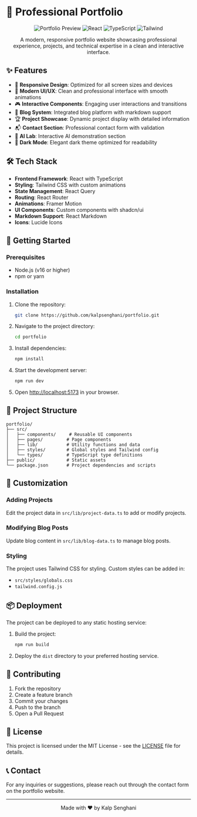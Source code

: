 # 🚀 Professional Portfolio

<div align="center">

![Portfolio Preview](https://img.shields.io/badge/Portfolio-Live-blue)
![React](https://img.shields.io/badge/React-18.2.0-blue)
![TypeScript](https://img.shields.io/badge/TypeScript-5.0.0-blue)
![Tailwind](https://img.shields.io/badge/Tailwind-3.3.0-blue)

A modern, responsive portfolio website showcasing professional experience, projects, and technical expertise in a clean and interactive interface.

</div>

## ✨ Features

- 🎨 **Responsive Design**: Optimized for all screen sizes and devices
- 💫 **Modern UI/UX**: Clean and professional interface with smooth animations
- 🎮 **Interactive Components**: Engaging user interactions and transitions
- 📝 **Blog System**: Integrated blog platform with markdown support
- 🏆 **Project Showcase**: Dynamic project display with detailed information
- 📬 **Contact Section**: Professional contact form with validation
- 🤖 **AI Lab**: Interactive AI demonstration section
- 🌙 **Dark Mode**: Elegant dark theme optimized for readability

## 🛠️ Tech Stack

- **Frontend Framework**: React with TypeScript
- **Styling**: Tailwind CSS with custom animations
- **State Management**: React Query
- **Routing**: React Router
- **Animations**: Framer Motion
- **UI Components**: Custom components with shadcn/ui
- **Markdown Support**: React Markdown
- **Icons**: Lucide Icons

## 🚀 Getting Started

### Prerequisites

- Node.js (v16 or higher)
- npm or yarn

### Installation

1. Clone the repository:
   ```bash
   git clone https://github.com/kalpsenghani/portfolio.git
   ```

2. Navigate to the project directory:
   ```bash
   cd portfolio
   ```

3. Install dependencies:
   ```bash
   npm install
   ```

4. Start the development server:
   ```bash
   npm run dev
   ```

5. Open [http://localhost:5173](http://localhost:5173) in your browser.

## 📁 Project Structure

```
portfolio/
├── src/
│   ├── components/     # Reusable UI components
│   ├── pages/         # Page components
│   ├── lib/           # Utility functions and data
│   ├── styles/        # Global styles and Tailwind config
│   └── types/         # TypeScript type definitions
├── public/            # Static assets
└── package.json       # Project dependencies and scripts
```

## 🎨 Customization

### Adding Projects
Edit the project data in `src/lib/project-data.ts` to add or modify projects.

### Modifying Blog Posts
Update blog content in `src/lib/blog-data.ts` to manage blog posts.

### Styling
The project uses Tailwind CSS for styling. Custom styles can be added in:
- `src/styles/globals.css`
- `tailwind.config.js`

## 📦 Deployment

The project can be deployed to any static hosting service:

1. Build the project:
   ```bash
   npm run build
   ```

2. Deploy the `dist` directory to your preferred hosting service.

## 🤝 Contributing

1. Fork the repository
2. Create a feature branch
3. Commit your changes
4. Push to the branch
5. Open a Pull Request

## 📄 License

This project is licensed under the MIT License - see the [LICENSE](LICENSE) file for details.

## 📞 Contact

For any inquiries or suggestions, please reach out through the contact form on the portfolio website.

---

<div align="center">
Made with ❤️ by Kalp Senghani
</div>
